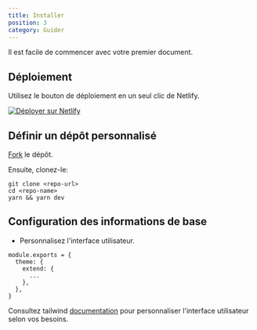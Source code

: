 ```yaml
---
title: Installer
position: 3
category: Guider
---
```

Il est facile de commencer avec votre premier document.

## Déploiement

Utilisez le bouton de déploiement en un seul clic de Netlify.

[![Déployer sur Netlify](https://www.netlify.com/img/deploy/button.svg)](https://app.netlify.com/start/deploy?repository=https://github.com/preflet/grapp)

## Définir un dépôt personnalisé

[Fork](https://github.com/preflet/grapp) le dépôt.

Ensuite, clonez-le:

```
git clone <repo-url>
cd <repo-name>
yarn && yarn dev
```

## Configuration des informations de base

* Personnalisez l'interface utilisateur.

```js[nuxt.config.js]
module.exports = {
  theme: {
    extend: {
      ...
    },
  },
}
```

Consultez tailwind [documentation](https://tailwindcss.com/docs/configuration) pour personnaliser l'interface utilisateur selon vos besoins.
